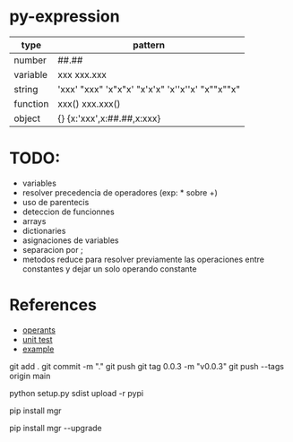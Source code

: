 # py-expression


type        |pattern
------------|-------------
number      |##.##
variable    |xxx  xxx.xxx
string      |'xxx' "xxx" 'x"x"x' "x'x'x" 'x''x''x' "x""x""x"
function    |xxx() xxx.xxx()
object      | {} {x:'xxx',x:##.##,x:xxx}     

# TODO: 
- variables
- resolver precedencia de operadores (exp: * sobre +)
- uso de parentecis
- deteccion de funcionnes
- arrays
- dictionaries
- asignaciones de variables
- separacion por ;
- metodos reduce para resolver previamente las operaciones entre constantes y dejar un solo operando constante

# References
- [operants](https://www.w3schools.com/python/python_operators.asp)
- [unit test](https://docs.python.org/3/library/unittest.html)
- [example](https://stackoverflow.com/questions/13055884/parsing-math-expression-in-python-and-solving-to-find-an-answer)



git add .
git commit -m "."
git push
git tag 0.0.3 -m "v0.0.3"
git push --tags origin main

python setup.py sdist upload -r pypi

pip install mgr

pip install mgr --upgrade
